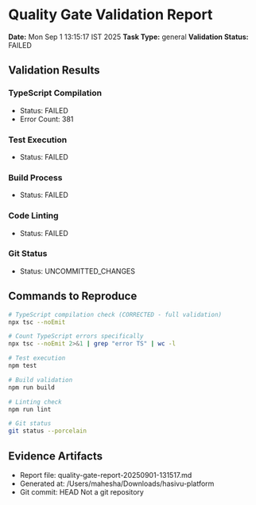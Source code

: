 # Quality Gate Validation Report

**Date:** Mon Sep 1 13:15:17 IST 2025
**Task Type:** general
**Validation Status:** FAILED

## Validation Results

### TypeScript Compilation

- Status: FAILED
- Error Count: 381

### Test Execution

- Status: FAILED

### Build Process

- Status: FAILED

### Code Linting

- Status: FAILED

### Git Status

- Status: UNCOMMITTED_CHANGES

## Commands to Reproduce

```bash
# TypeScript compilation check (CORRECTED - full validation)
npx tsc --noEmit

# Count TypeScript errors specifically
npx tsc --noEmit 2>&1 | grep "error TS" | wc -l

# Test execution
npm test

# Build validation
npm run build

# Linting check
npm run lint

# Git status
git status --porcelain
```

## Evidence Artifacts

- Report file: quality-gate-report-20250901-131517.md
- Generated at: /Users/mahesha/Downloads/hasivu-platform
- Git commit: HEAD
  Not a git repository
